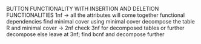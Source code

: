 BUTTON FUNCTIONALITY WITH INSERTION AND DELETION FUNCTIONALITIES
1nf -> all the attributes will come together
functional dependencies
find minimal cover
using minimal cover decompose the table
R and minimal cover -> 2nf
check 3nf for decomposed tables or further decompose
else leave at 3nf;
find bcnf and decompose further

